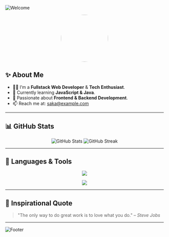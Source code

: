 <!-- Header Animasi dengan Nama -->
![Welcome](https://readme-typing-svg.demolab.com?font=Fira+Code&weight=600&size=30&duration=3000&pause=1000&color=F7F7F7&center=true&vCenter=true&width=900&lines=Hi+There!+I’m+SAKA-LG+👋;Welcome+to+my+GitHub+profile!;I+love+coding+and+learning+new+things!;Let's+build+something+great+together!)

<!-- Foto Profil -->
<p align="center">
  <img src="https://avatars.githubusercontent.com/u/SAKA-LG" width="150" height="150" style="border-radius: 50%;" />
</p>

<!-- Deskripsi Diri -->
## ✨ About Me
- 🧑‍💻 I’m a **Fullstack Web Developer** & **Tech Enthusiast**.
- 🌱 Currently learning **JavaScript & Java**.
- 🎯 Passionate about **Frontend & Backend Development**.
- 📫 Reach me at: [saka@example.com](mailto:saka@example.com)

---

<!-- Statistik GitHub -->
## 📊 GitHub Stats
<p align="center">
  <img src="https://github-readme-stats.vercel.app/api?username=SAKA-LG&show_icons=true&theme=radical" alt="GitHub Stats" />
  <img src="https://streak-stats.demolab.com?user=SAKA-LG&theme=radical" alt="GitHub Streak" />
</p>

---

<!-- Bahasa & Tools dengan Animasi Bergerak -->
## 🚀 Languages & Tools
<p align="center">
  <img src="https://skillicons.dev/icons?i=html,css,js,react,java,python,nodejs,mysql,github" />
</p>

<p align="center">
  <img src="https://readme-typing-svg.demolab.com?font=Fira+Code&size=20&duration=2000&pause=500&color=F7F7F7&center=true&vCenter=true&width=800&lines=I+code+in+JavaScript!;I+develop+with+React!;I+work+on+Back-End+and+Front-End!;Let's+collaborate+on+a+cool+project!">
</p>

---

<!-- Quotes -->
## 🌟 Inspirational Quote
> "The only way to do great work is to love what you do." – *Steve Jobs*

---

<!-- Animasi Footer -->
![Footer](https://capsule-render.vercel.app/api?type=waving&color=gradient&height=100&section=footer)

